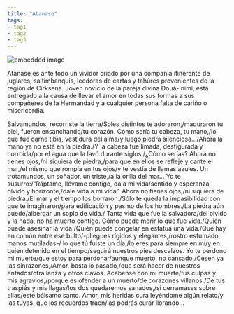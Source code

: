 ```yaml
---
title: "Atanase"
tags:
- tag1
- tag2
- tag3
---
```


![embedded image](https://assets.legendkeeper.com/ddffd31b-034e-4192-a971-c3089df67564.jpg "Attachment")

Atanase es ante todo un vividor criado por una compañía itinerante de juglares, saltimbanquis, leedoras de cartas y tahúres provenientes de la región de Cirksena. Joven novicio de la pareja divina Două-Inimi, está entregado a la causa de llevar el amor en todas sus formas a sus compañeres de la Hermandad y a cualquier persona falta de cariño o misericordia.

Salvamundos, recorriste la tierra/Soles distintos te adoraron,/maduraron tu piel, fueron ensanchando/tu corazón. Cómo sería tu cabeza, tu mano,/lo que fue carne tibia, vestidura del alma/y luego piedra silenciosa.../Ahora la mano ya no está en la piedra./Y la cabeza fue limada, desfigurada y corroída/por el agua que la lavó durante siglos./¿Cómo serías? Ahora no tienes ojos,/ni siquiera de piedra,/para que en ellos se refleje y cante el mar,/el mismo que rompía en tus ojos/y te vestía de llamas azules. Un trotamundos, un soñador, un triste,/a la orilla del mar... Yo te susurro:/“Ráptame, llévame contigo, da a mi vida/sentido y esperanza, olvido y horizonte,/dale vida a mi vida”. Ahora no tienes ojos,/ni siquiera de piedra./El mar y el tiempo los borraron./Sólo te queda la impasibilidad con que te imaginaron/para edificación y pasmo de los hombres./La piedra aún puede/albergar un soplo de vida./ Tanta vida que fue la salvadora/del olvido y la nada, no ha muerto contigo. Cómo puede morir lo que fue vida./Quién puede asesinar la vida./Quién puede congelar en estatua una vida./Qué hay en común entre ese bulto/-pliegues rígidos y elegantes,/rostro esfumado, manos mutiladas-/ lo que tú fuiste un día,/lo eres para siempre en mí/y en quien detenido en el tiempo/seguirá nuestros pies descalzos. Yo te perdono mi muerte/que estoy para perdonar/aunque muerto, no cansado./Cesen ya las sinrazones,/Amor, basta lo pasado,/que será hacer de nuestros enfados/otra lanza y otros clavos. Acábense con mi muerte/tus culpas y mis agravios,/porque es ofender a un muerto/de corazones villanos./De tus traspiés y mis llagas/los dos quedaremos sanados,/si derramases sobre ellas/este bálsamo santo. Amor, mis heridas cura leyéndome algún relato/y las tuyas, que los recuerdos traen/las podrás curar llorando...